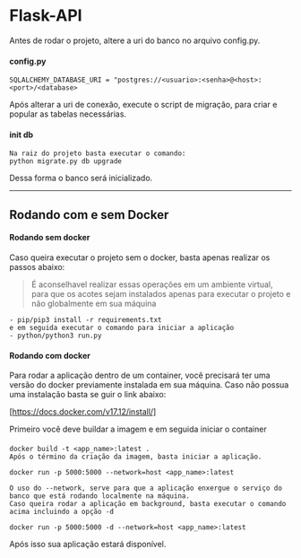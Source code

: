 # Flask-API

Antes de rodar o projeto, altere a uri do banco no arquivo config.py.

#### config.py
    SQLALCHEMY_DATABASE_URI = "postgres://<usuario>:<senha>@<host>:<port>/<database>
    
Após alterar a uri de conexão, execute o script de migração, para criar e popular as tabelas necessárias.

#### init db
    Na raiz do projeto basta executar o comando:
    python migrate.py db upgrade
Dessa forma o banco será inicializado.

---

## Rodando com e sem Docker

#### Rodando sem docker
Caso queira executar o projeto sem o docker, basta apenas realizar os passos abaixo:
> É aconselhavel realizar essas operações em um ambiente virtual, para que os acotes sejam instalados apenas para executar o projeto e não globalmente em sua máquina

    - pip/pip3 install -r requirements.txt
    e em seguida executar o comando para iniciar a aplicação
    - python/python3 run.py
    
#### Rodando com docker
Para rodar a aplicação dentro de um container, você precisará ter uma versão do docker previamente instalada em sua máquina.
Caso não possua uma instalação basta se guir o link abaixo:

[https://docs.docker.com/v17.12/install/]
     
Primeiro você deve buildar a imagem e em seguida iniciar o container
####
    docker build -t <app_name>:latest .
    Após o término da criação da imagem, basta iniciar a aplicação.
    
    docker run -p 5000:5000 --network=host <app_name>:latest
    
    O uso do --network, serve para que a aplicação enxergue o serviço do banco que está rodando localmente na máquina.
    Caso queira rodar a aplicação em background, basta executar o comando acima incluindo a opção -d
    
    docker run -p 5000:5000 -d --network=host <app_name>:latest
    
Após isso sua aplicação estará disponível.

